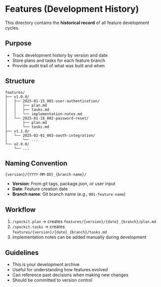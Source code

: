 # Features (Development History)

This directory contains the **historical record** of all feature development cycles.

## Purpose

- Track development history by version and date
- Store plans and tasks for each feature branch
- Provide audit trail of what was built and when

## Structure

```
features/
├── v1.0.0/
│   ├── 2025-01-15_001-user-authentication/
│   │   ├── plan.md
│   │   ├── tasks.md
│   │   └── implementation-notes.md
│   └── 2025-01-18_002-password-reset/
│       ├── plan.md
│       └── tasks.md
├── v1.1.0/
│   └── 2025-02-01_003-oauth-integration/
│       └── ...
└── v2.0.0/
    └── ...
```

## Naming Convention

`{version}/{YYYY-MM-DD}_{branch-name}/`

- **Version**: From git tags, package.json, or user input
- **Date**: Feature creation date
- **Branch name**: Git branch name (e.g., `001-feature-name`)

## Workflow

1. `/speckit.plan` → creates `features/{version}/{date}_{branch}/plan.md`
2. `/speckit.tasks` → creates `features/{version}/{date}_{branch}/tasks.md`
3. Implementation notes can be added manually during development

## Guidelines

- This is your development archive
- Useful for understanding how features evolved
- Can reference past decisions when making new changes
- Should be committed to version control

